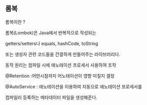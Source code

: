 #
## 롬복

롬복이란 ?

롬복(Lombok)은 Java에서 반복적으로 작성되는 

getters/setters나 equals, hashCode, toString 

또는 생성자 관련 코드들을 간결하게 만들어주는 라이브러리다. 

동작 원리는 컴파일 시에 애노테이션 프로세서 사용하여 조작

@Retention :어떤시점까지 어노테이션이 영향 미칠지 결정

@AutoService :  애노테이션을 이용하여 자동으로 애노테이션 프로세서를 

컴파일러 등록하는 메타데이터 파일을 생성해준다.

